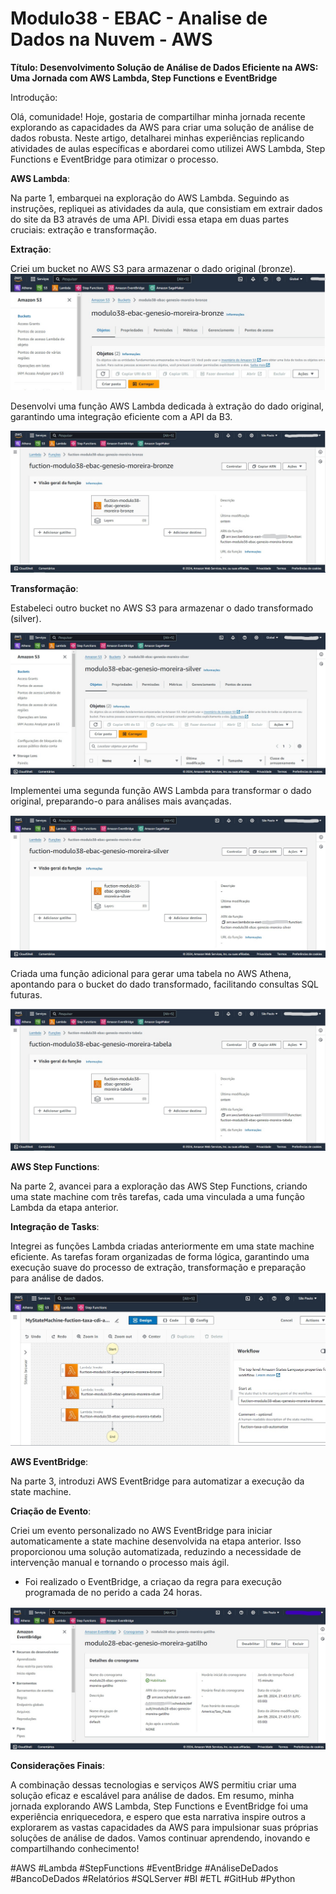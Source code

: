 # Modulo38 - EBAC - Analise de Dados na Nuvem - AWS

**Título: Desenvolvimento Solução de Análise de Dados Eficiente na AWS: Uma Jornada com AWS Lambda, Step Functions e EventBridge**

Introdução:

Olá, comunidade! Hoje, gostaria de compartilhar minha jornada recente explorando as capacidades da AWS para criar uma solução de análise de dados robusta. Neste artigo, detalharei minhas experiências replicando atividades de aulas específicas e abordarei como utilizei AWS Lambda, Step Functions e EventBridge para otimizar o processo.

**AWS Lambda**: 

Na parte 1, embarquei na exploração do AWS Lambda. Seguindo as instruções, repliquei as atividades da aula, que consistiam em extrair dados do site da B3 através de uma API. Dividi essa etapa em duas partes cruciais: extração e transformação.

**Extração**:

Criei um bucket no AWS S3 para armazenar o dado original (bronze).
![](https://github.com/Genesio-Moreira87/Modulo38-ebac/blob/main/images/Criar%20um%20bucket%20no%20AWS%20S3%20para%20salvar%20o%20dado%20original%20bronze.jpg?raw=true)  


Desenvolvi uma função AWS Lambda dedicada à extração do dado original, garantindo uma integração eficiente com a API da B3.  

![](https://github.com/Genesio-Moreira87/Modulo38-ebac/blob/main/images/Criar%20uma%20fun%C3%A7%C3%A3o%20AWS%20Lambda%20para%20extrair%20o%20dado%20original.jpg?raw=true)  

**Transformação**:

Estabeleci outro bucket no AWS S3 para armazenar o dado transformado (silver).

![](https://github.com/Genesio-Moreira87/Modulo38-ebac/blob/main/images/-%20Criar%20um%20bucket%20no%20AWS%20S3%20para%20salvar%20o%20dado%20transformado%20silver.jpg?raw=true)  

Implementei uma segunda função AWS Lambda para transformar o dado original, preparando-o para análises mais avançadas.

![](https://github.com/Genesio-Moreira87/Modulo38-ebac/blob/main/images/Criar%20uma%20fun%C3%A7%C3%A3o%20AWS%20Lambda%20para%20transformar%20o%20dado%20original.jpg?raw=true)  

Criada uma função adicional para gerar uma tabela no AWS Athena, apontando para o bucket do dado transformado, facilitando consultas SQL futuras.

![](https://github.com/Genesio-Moreira87/Modulo38-ebac/blob/main/images/Criar%20uma%20fun%C3%A7%C3%A3o%20AWS%20Lambda%20para%20criar%20uma%20tabela%20no%20AWS%20Athena%20apontando%20para%20o%20bucket%20do%20dado%20transformado.jpg?raw=true)  


**AWS Step Functions**: 

Na parte 2, avancei para a exploração das AWS Step Functions, criando uma state machine com três tarefas, cada uma vinculada a uma função Lambda da etapa anterior.

**Integração de Tasks**:

Integrei as funções Lambda criadas anteriormente em uma state machine eficiente.
As tarefas foram organizadas de forma lógica, garantindo uma execução suave do processo de extração, transformação e preparação para análise de dados.

![](https://github.com/Genesio-Moreira87/Modulo38-ebac/blob/main/images/print_step_functions1.jpg?raw=true)  

**AWS EventBridge**: 

Na parte 3, introduzi AWS EventBridge para automatizar a execução da state machine.

**Criação de Evento**:

Criei um evento personalizado no AWS EventBridge para iniciar automaticamente a state machine desenvolvida na etapa anterior.
Isso proporcionou uma solução automatizada, reduzindo a necessidade de intervenção manual e tornando o processo mais ágil.

- Foi realizado o EventBridge, a criaçao da regra para execução programada de no perido a cada 24 horas.  

![](https://github.com/Genesio-Moreira87/Modulo38-ebac/blob/main/images/print%20amazon%20eventbridge.jpg?raw=true)  

**Considerações Finais**:

A combinação dessas tecnologias e serviços AWS permitiu criar uma solução eficaz e escalável para análise de dados.
Em resumo, minha jornada explorando AWS Lambda, Step Functions e EventBridge foi uma experiência enriquecedora, e espero que esta narrativa inspire outros a explorarem as vastas capacidades da AWS para impulsionar suas próprias soluções de análise de dados. Vamos continuar aprendendo, inovando e compartilhando conhecimento!

#AWS #Lambda #StepFunctions #EventBridge #AnáliseDeDados #BancoDeDados #Relatórios #SQLServer #BI #ETL #GitHub #Python





